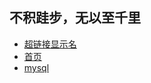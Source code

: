 ## 不积跬步，无以至千里
- <a href="https://www.baidu.com" title="超链接title">超链接显示名</a>
- <a href="https://xiaozhijiang.github.io/ingli/login.html" title="超链接title1">首页</a>
- <a href="https://xiaozhijiang.github.io/ingli/mysql.md" title="超链接title2">mysql</a>
